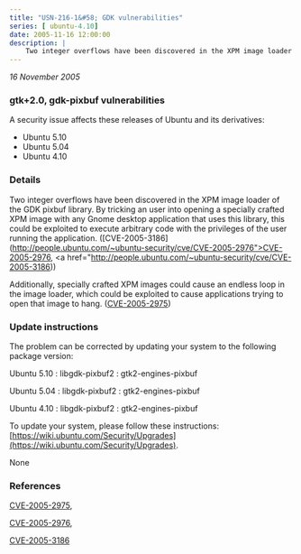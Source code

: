 ```yaml
---
title: "USN-216-1&#58; GDK vulnerabilities"
series: [ ubuntu-4.10]
date: 2005-11-16 12:00:00
description: |
    Two integer overflows have been discovered in the XPM image loader of the GDK pixbuf library. By tricking an user into opening a specially crafted XPM image with any Gnome desktop application that uses this library, this could be exploited to execute arbitrary code with the privileges of the user running the application. ([CVE-2005-3186](http://people.ubuntu.com/~ubuntu-security/cve/CVE-2005-2976">CVE-2005-2976</a>, <a href="http://people.ubuntu.com/~ubuntu-security/cve/CVE-2005-3186))
--- 
```

 
 

*16 November 2005*

### gtk+2.0, gdk-pixbuf vulnerabilities

A security issue affects these releases of Ubuntu and its derivatives:

* Ubuntu 5.10
* Ubuntu 5.04
* Ubuntu 4.10

### Details

Two integer overflows have been discovered in the XPM image loader of the GDK pixbuf library. By tricking an user into opening a specially crafted XPM image with any Gnome desktop application that uses this library, this could be exploited to execute arbitrary code with the privileges of the user running the application. ([CVE-2005-3186](http://people.ubuntu.com/~ubuntu-security/cve/CVE-2005-2976">CVE-2005-2976</a>, <a href="http://people.ubuntu.com/~ubuntu-security/cve/CVE-2005-3186))

Additionally, specially crafted XPM images could cause an endless loop in the image loader, which could be exploited to cause applications trying to open that image to hang. ([CVE-2005-2975](http://people.ubuntu.com/~ubuntu-security/cve/CVE-2005-2975))

### Update instructions

The problem can be corrected by updating your system to the following package version:

Ubuntu 5.10
 : libgdk-pixbuf2 
 : gtk2-engines-pixbuf 

Ubuntu 5.04
 : libgdk-pixbuf2 
 : gtk2-engines-pixbuf 

Ubuntu 4.10
 : libgdk-pixbuf2 
 : gtk2-engines-pixbuf 

To update your system, please follow these instructions: [https://wiki.ubuntu.com/Security/Upgrades](https://wiki.ubuntu.com/Security/Upgrades).

None

### References

 
 [CVE-2005-2975](http://people.ubuntu.com/~ubuntu-security/cve/CVE-2005-2975), 

 [CVE-2005-2976](http://people.ubuntu.com/~ubuntu-security/cve/CVE-2005-2976), 

 [CVE-2005-3186](http://people.ubuntu.com/~ubuntu-security/cve/CVE-2005-3186)
 

